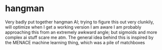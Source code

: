 # hangman
Very badly put together hangman AI; trying to figure this out very clunkily, will optimize when I get a working version
I am aware I am probably approaching this from an extremely awkward angle; but sigmoids and more complex ai stuff scare me atm.
The general idea behind this is inspired by the MENACE machine learning thing, which was a pile of matchboxes
